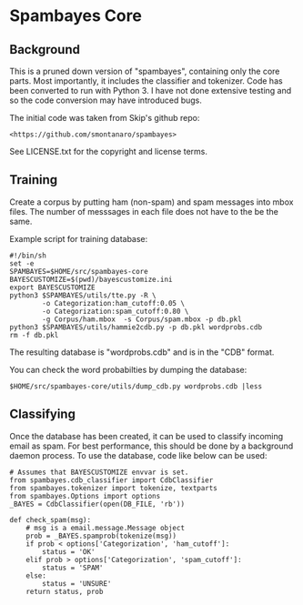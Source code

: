 Spambayes Core
==============

Background
----------

This is a pruned down version of "spambayes", containing only the core parts.
Most importantly, it includes the classifier and tokenizer.  Code has been
converted to run with Python 3.  I have not done extensive testing and so the
code conversion may have introduced bugs.

The initial code was taken from Skip's github repo:

    <https://github.com/smontanaro/spambayes>

See LICENSE.txt for the copyright and license terms.


Training
--------

Create a corpus by putting ham (non-spam) and spam messages into mbox
files.  The number of messsages in each file does not have to the be the
same.

Example script for training database:

    #!/bin/sh
    set -e
    SPAMBAYES=$HOME/src/spambayes-core
    BAYESCUSTOMIZE=$(pwd)/bayescustomize.ini
    export BAYESCUSTOMIZE
    python3 $SPAMBAYES/utils/tte.py -R \
            -o Categorization:ham_cutoff:0.05 \
            -o Categorization:spam_cutoff:0.80 \
            -g Corpus/ham.mbox  -s Corpus/spam.mbox -p db.pkl
    python3 $SPAMBAYES/utils/hammie2cdb.py -p db.pkl wordprobs.cdb
    rm -f db.pkl


The resulting database is "wordprobs.cdb" and is in the "CDB" format.

You can check the word probabilties by dumping the database:

    $HOME/src/spambayes-core/utils/dump_cdb.py wordprobs.cdb |less


Classifying
-----------

Once the database has been created, it can be used to classify incoming
email as spam.  For best performance, this should be done by a
background daemon process.   To use the database, code like below can be
used:

    # Assumes that BAYESCUSTOMIZE envvar is set.
    from spambayes.cdb_classifier import CdbClassifier
    from spambayes.tokenizer import tokenize, textparts
    from spambayes.Options import options
    _BAYES = CdbClassifier(open(DB_FILE, 'rb'))

    def check_spam(msg):
        # msg is a email.message.Message object
        prob = _BAYES.spamprob(tokenize(msg))
        if prob < options['Categorization', 'ham_cutoff']:
            status = 'OK'
        elif prob > options['Categorization', 'spam_cutoff']:
            status = 'SPAM'
        else:
            status = 'UNSURE'
        return status, prob
